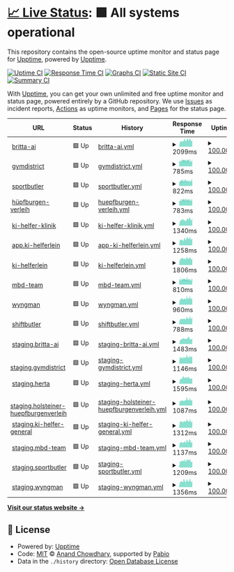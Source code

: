 # [📈 Live Status](https://demo.upptime.js.org): <!--live status--> **🟩 All systems operational**

This repository contains the open-source uptime monitor and status page for [Upptime](https://upptime.js.org), powered by [Upptime](https://github.com/upptime/upptime).

[![Uptime CI](https://github.com/Sahalandro/upptimecheck/workflows/Uptime%20CI/badge.svg)](https://github.com/Sahalandro/upptimecheck/actions?query=workflow%3A%22Uptime+CI%22)
[![Response Time CI](https://github.com/Sahalandro/upptimecheck/workflows/Response%20Time%20CI/badge.svg)](https://github.com/Sahalandro/upptimecheck/actions?query=workflow%3A%22Response+Time+CI%22)
[![Graphs CI](https://github.com/Sahalandro/upptimecheck/workflows/Graphs%20CI/badge.svg)](https://github.com/Sahalandro/upptimecheck/actions?query=workflow%3A%22Graphs+CI%22)
[![Static Site CI](https://github.com/Sahalandro/upptimecheck/workflows/Static%20Site%20CI/badge.svg)](https://github.com/Sahalandro/upptimecheck/actions?query=workflow%3A%22Static+Site+CI%22)
[![Summary CI](https://github.com/Sahalandro/upptimecheck/workflows/Summary%20CI/badge.svg)](https://github.com/Sahalandro/upptimecheck/actions?query=workflow%3A%22Summary+CI%22)

With [Upptime](https://upptime.js.org), you can get your own unlimited and free uptime monitor and status page, powered entirely by a GitHub repository. We use [Issues](https://github.com/upptime/upptime/issues) as incident reports, [Actions](https://github.com/Sahalandro/upptimecheck/actions) as uptime monitors, and [Pages](https://demo.upptime.js.org) for the status page.

<!--start: status pages-->
<!-- This summary is generated by Upptime (https://github.com/upptime/upptime) -->
<!-- Do not edit this manually, your changes will be overwritten -->
<!-- prettier-ignore -->
| URL | Status | History | Response Time | Uptime |
| --- | ------ | ------- | ------------- | ------ |
| <img alt="" src="https://icons.duckduckgo.com/ip3/null.ico" height="13"> [britta-ai](www.britta-ai.de) | 🟩 Up | [britta-ai.yml](https://github.com/Sahalandro/upptimecheck/commits/HEAD/history/britta-ai.yml) | <details><summary><img alt="Response time graph" src="./graphs/britta-ai/response-time-week.png" height="20"> 2099ms</summary><br><a href="https://Sahalandro.github.io/upptimecheck/history/britta-ai"><img alt="Response time 2099" src="https://img.shields.io/endpoint?url=https%3A%2F%2Fraw.githubusercontent.com%2FSahalandro%2Fupptimecheck%2FHEAD%2Fapi%2Fbritta-ai%2Fresponse-time.json"></a><br><a href="https://Sahalandro.github.io/upptimecheck/history/britta-ai"><img alt="24-hour response time 2099" src="https://img.shields.io/endpoint?url=https%3A%2F%2Fraw.githubusercontent.com%2FSahalandro%2Fupptimecheck%2FHEAD%2Fapi%2Fbritta-ai%2Fresponse-time-day.json"></a><br><a href="https://Sahalandro.github.io/upptimecheck/history/britta-ai"><img alt="7-day response time 2099" src="https://img.shields.io/endpoint?url=https%3A%2F%2Fraw.githubusercontent.com%2FSahalandro%2Fupptimecheck%2FHEAD%2Fapi%2Fbritta-ai%2Fresponse-time-week.json"></a><br><a href="https://Sahalandro.github.io/upptimecheck/history/britta-ai"><img alt="30-day response time 2099" src="https://img.shields.io/endpoint?url=https%3A%2F%2Fraw.githubusercontent.com%2FSahalandro%2Fupptimecheck%2FHEAD%2Fapi%2Fbritta-ai%2Fresponse-time-month.json"></a><br><a href="https://Sahalandro.github.io/upptimecheck/history/britta-ai"><img alt="1-year response time 2099" src="https://img.shields.io/endpoint?url=https%3A%2F%2Fraw.githubusercontent.com%2FSahalandro%2Fupptimecheck%2FHEAD%2Fapi%2Fbritta-ai%2Fresponse-time-year.json"></a></details> | <details><summary><a href="https://Sahalandro.github.io/upptimecheck/history/britta-ai">100.00%</a></summary><a href="https://Sahalandro.github.io/upptimecheck/history/britta-ai"><img alt="All-time uptime 100.00%" src="https://img.shields.io/endpoint?url=https%3A%2F%2Fraw.githubusercontent.com%2FSahalandro%2Fupptimecheck%2FHEAD%2Fapi%2Fbritta-ai%2Fuptime.json"></a><br><a href="https://Sahalandro.github.io/upptimecheck/history/britta-ai"><img alt="24-hour uptime 100.00%" src="https://img.shields.io/endpoint?url=https%3A%2F%2Fraw.githubusercontent.com%2FSahalandro%2Fupptimecheck%2FHEAD%2Fapi%2Fbritta-ai%2Fuptime-day.json"></a><br><a href="https://Sahalandro.github.io/upptimecheck/history/britta-ai"><img alt="7-day uptime 100.00%" src="https://img.shields.io/endpoint?url=https%3A%2F%2Fraw.githubusercontent.com%2FSahalandro%2Fupptimecheck%2FHEAD%2Fapi%2Fbritta-ai%2Fuptime-week.json"></a><br><a href="https://Sahalandro.github.io/upptimecheck/history/britta-ai"><img alt="30-day uptime 100.00%" src="https://img.shields.io/endpoint?url=https%3A%2F%2Fraw.githubusercontent.com%2FSahalandro%2Fupptimecheck%2FHEAD%2Fapi%2Fbritta-ai%2Fuptime-month.json"></a><br><a href="https://Sahalandro.github.io/upptimecheck/history/britta-ai"><img alt="1-year uptime 100.00%" src="https://img.shields.io/endpoint?url=https%3A%2F%2Fraw.githubusercontent.com%2FSahalandro%2Fupptimecheck%2FHEAD%2Fapi%2Fbritta-ai%2Fuptime-year.json"></a></details>
| <img alt="" src="https://icons.duckduckgo.com/ip3/gymdistrict.de.ico" height="13"> [gymdistrict](https://gymdistrict.de/) | 🟩 Up | [gymdistrict.yml](https://github.com/Sahalandro/upptimecheck/commits/HEAD/history/gymdistrict.yml) | <details><summary><img alt="Response time graph" src="./graphs/gymdistrict/response-time-week.png" height="20"> 785ms</summary><br><a href="https://Sahalandro.github.io/upptimecheck/history/gymdistrict"><img alt="Response time 785" src="https://img.shields.io/endpoint?url=https%3A%2F%2Fraw.githubusercontent.com%2FSahalandro%2Fupptimecheck%2FHEAD%2Fapi%2Fgymdistrict%2Fresponse-time.json"></a><br><a href="https://Sahalandro.github.io/upptimecheck/history/gymdistrict"><img alt="24-hour response time 789" src="https://img.shields.io/endpoint?url=https%3A%2F%2Fraw.githubusercontent.com%2FSahalandro%2Fupptimecheck%2FHEAD%2Fapi%2Fgymdistrict%2Fresponse-time-day.json"></a><br><a href="https://Sahalandro.github.io/upptimecheck/history/gymdistrict"><img alt="7-day response time 785" src="https://img.shields.io/endpoint?url=https%3A%2F%2Fraw.githubusercontent.com%2FSahalandro%2Fupptimecheck%2FHEAD%2Fapi%2Fgymdistrict%2Fresponse-time-week.json"></a><br><a href="https://Sahalandro.github.io/upptimecheck/history/gymdistrict"><img alt="30-day response time 785" src="https://img.shields.io/endpoint?url=https%3A%2F%2Fraw.githubusercontent.com%2FSahalandro%2Fupptimecheck%2FHEAD%2Fapi%2Fgymdistrict%2Fresponse-time-month.json"></a><br><a href="https://Sahalandro.github.io/upptimecheck/history/gymdistrict"><img alt="1-year response time 785" src="https://img.shields.io/endpoint?url=https%3A%2F%2Fraw.githubusercontent.com%2FSahalandro%2Fupptimecheck%2FHEAD%2Fapi%2Fgymdistrict%2Fresponse-time-year.json"></a></details> | <details><summary><a href="https://Sahalandro.github.io/upptimecheck/history/gymdistrict">100.00%</a></summary><a href="https://Sahalandro.github.io/upptimecheck/history/gymdistrict"><img alt="All-time uptime 100.00%" src="https://img.shields.io/endpoint?url=https%3A%2F%2Fraw.githubusercontent.com%2FSahalandro%2Fupptimecheck%2FHEAD%2Fapi%2Fgymdistrict%2Fuptime.json"></a><br><a href="https://Sahalandro.github.io/upptimecheck/history/gymdistrict"><img alt="24-hour uptime 100.00%" src="https://img.shields.io/endpoint?url=https%3A%2F%2Fraw.githubusercontent.com%2FSahalandro%2Fupptimecheck%2FHEAD%2Fapi%2Fgymdistrict%2Fuptime-day.json"></a><br><a href="https://Sahalandro.github.io/upptimecheck/history/gymdistrict"><img alt="7-day uptime 100.00%" src="https://img.shields.io/endpoint?url=https%3A%2F%2Fraw.githubusercontent.com%2FSahalandro%2Fupptimecheck%2FHEAD%2Fapi%2Fgymdistrict%2Fuptime-week.json"></a><br><a href="https://Sahalandro.github.io/upptimecheck/history/gymdistrict"><img alt="30-day uptime 100.00%" src="https://img.shields.io/endpoint?url=https%3A%2F%2Fraw.githubusercontent.com%2FSahalandro%2Fupptimecheck%2FHEAD%2Fapi%2Fgymdistrict%2Fuptime-month.json"></a><br><a href="https://Sahalandro.github.io/upptimecheck/history/gymdistrict"><img alt="1-year uptime 100.00%" src="https://img.shields.io/endpoint?url=https%3A%2F%2Fraw.githubusercontent.com%2FSahalandro%2Fupptimecheck%2FHEAD%2Fapi%2Fgymdistrict%2Fuptime-year.json"></a></details>
| <img alt="" src="https://icons.duckduckgo.com/ip3/sportbutler.team.ico" height="13"> [sportbutler](https://sportbutler.team/) | 🟩 Up | [sportbutler.yml](https://github.com/Sahalandro/upptimecheck/commits/HEAD/history/sportbutler.yml) | <details><summary><img alt="Response time graph" src="./graphs/sportbutler/response-time-week.png" height="20"> 822ms</summary><br><a href="https://Sahalandro.github.io/upptimecheck/history/sportbutler"><img alt="Response time 822" src="https://img.shields.io/endpoint?url=https%3A%2F%2Fraw.githubusercontent.com%2FSahalandro%2Fupptimecheck%2FHEAD%2Fapi%2Fsportbutler%2Fresponse-time.json"></a><br><a href="https://Sahalandro.github.io/upptimecheck/history/sportbutler"><img alt="24-hour response time 845" src="https://img.shields.io/endpoint?url=https%3A%2F%2Fraw.githubusercontent.com%2FSahalandro%2Fupptimecheck%2FHEAD%2Fapi%2Fsportbutler%2Fresponse-time-day.json"></a><br><a href="https://Sahalandro.github.io/upptimecheck/history/sportbutler"><img alt="7-day response time 822" src="https://img.shields.io/endpoint?url=https%3A%2F%2Fraw.githubusercontent.com%2FSahalandro%2Fupptimecheck%2FHEAD%2Fapi%2Fsportbutler%2Fresponse-time-week.json"></a><br><a href="https://Sahalandro.github.io/upptimecheck/history/sportbutler"><img alt="30-day response time 822" src="https://img.shields.io/endpoint?url=https%3A%2F%2Fraw.githubusercontent.com%2FSahalandro%2Fupptimecheck%2FHEAD%2Fapi%2Fsportbutler%2Fresponse-time-month.json"></a><br><a href="https://Sahalandro.github.io/upptimecheck/history/sportbutler"><img alt="1-year response time 822" src="https://img.shields.io/endpoint?url=https%3A%2F%2Fraw.githubusercontent.com%2FSahalandro%2Fupptimecheck%2FHEAD%2Fapi%2Fsportbutler%2Fresponse-time-year.json"></a></details> | <details><summary><a href="https://Sahalandro.github.io/upptimecheck/history/sportbutler">100.00%</a></summary><a href="https://Sahalandro.github.io/upptimecheck/history/sportbutler"><img alt="All-time uptime 100.00%" src="https://img.shields.io/endpoint?url=https%3A%2F%2Fraw.githubusercontent.com%2FSahalandro%2Fupptimecheck%2FHEAD%2Fapi%2Fsportbutler%2Fuptime.json"></a><br><a href="https://Sahalandro.github.io/upptimecheck/history/sportbutler"><img alt="24-hour uptime 100.00%" src="https://img.shields.io/endpoint?url=https%3A%2F%2Fraw.githubusercontent.com%2FSahalandro%2Fupptimecheck%2FHEAD%2Fapi%2Fsportbutler%2Fuptime-day.json"></a><br><a href="https://Sahalandro.github.io/upptimecheck/history/sportbutler"><img alt="7-day uptime 100.00%" src="https://img.shields.io/endpoint?url=https%3A%2F%2Fraw.githubusercontent.com%2FSahalandro%2Fupptimecheck%2FHEAD%2Fapi%2Fsportbutler%2Fuptime-week.json"></a><br><a href="https://Sahalandro.github.io/upptimecheck/history/sportbutler"><img alt="30-day uptime 100.00%" src="https://img.shields.io/endpoint?url=https%3A%2F%2Fraw.githubusercontent.com%2FSahalandro%2Fupptimecheck%2FHEAD%2Fapi%2Fsportbutler%2Fuptime-month.json"></a><br><a href="https://Sahalandro.github.io/upptimecheck/history/sportbutler"><img alt="1-year uptime 100.00%" src="https://img.shields.io/endpoint?url=https%3A%2F%2Fraw.githubusercontent.com%2FSahalandro%2Fupptimecheck%2FHEAD%2Fapi%2Fsportbutler%2Fuptime-year.json"></a></details>
| <img alt="" src="https://icons.duckduckgo.com/ip3/holsteiner-huepfburgenverleih.de.ico" height="13"> [hüpfburgen-verleih](https://holsteiner-huepfburgenverleih.de/) | 🟩 Up | [huepfburgen-verleih.yml](https://github.com/Sahalandro/upptimecheck/commits/HEAD/history/huepfburgen-verleih.yml) | <details><summary><img alt="Response time graph" src="./graphs/huepfburgen-verleih/response-time-week.png" height="20"> 783ms</summary><br><a href="https://Sahalandro.github.io/upptimecheck/history/huepfburgen-verleih"><img alt="Response time 783" src="https://img.shields.io/endpoint?url=https%3A%2F%2Fraw.githubusercontent.com%2FSahalandro%2Fupptimecheck%2FHEAD%2Fapi%2Fhuepfburgen-verleih%2Fresponse-time.json"></a><br><a href="https://Sahalandro.github.io/upptimecheck/history/huepfburgen-verleih"><img alt="24-hour response time 801" src="https://img.shields.io/endpoint?url=https%3A%2F%2Fraw.githubusercontent.com%2FSahalandro%2Fupptimecheck%2FHEAD%2Fapi%2Fhuepfburgen-verleih%2Fresponse-time-day.json"></a><br><a href="https://Sahalandro.github.io/upptimecheck/history/huepfburgen-verleih"><img alt="7-day response time 783" src="https://img.shields.io/endpoint?url=https%3A%2F%2Fraw.githubusercontent.com%2FSahalandro%2Fupptimecheck%2FHEAD%2Fapi%2Fhuepfburgen-verleih%2Fresponse-time-week.json"></a><br><a href="https://Sahalandro.github.io/upptimecheck/history/huepfburgen-verleih"><img alt="30-day response time 783" src="https://img.shields.io/endpoint?url=https%3A%2F%2Fraw.githubusercontent.com%2FSahalandro%2Fupptimecheck%2FHEAD%2Fapi%2Fhuepfburgen-verleih%2Fresponse-time-month.json"></a><br><a href="https://Sahalandro.github.io/upptimecheck/history/huepfburgen-verleih"><img alt="1-year response time 783" src="https://img.shields.io/endpoint?url=https%3A%2F%2Fraw.githubusercontent.com%2FSahalandro%2Fupptimecheck%2FHEAD%2Fapi%2Fhuepfburgen-verleih%2Fresponse-time-year.json"></a></details> | <details><summary><a href="https://Sahalandro.github.io/upptimecheck/history/huepfburgen-verleih">100.00%</a></summary><a href="https://Sahalandro.github.io/upptimecheck/history/huepfburgen-verleih"><img alt="All-time uptime 100.00%" src="https://img.shields.io/endpoint?url=https%3A%2F%2Fraw.githubusercontent.com%2FSahalandro%2Fupptimecheck%2FHEAD%2Fapi%2Fhuepfburgen-verleih%2Fuptime.json"></a><br><a href="https://Sahalandro.github.io/upptimecheck/history/huepfburgen-verleih"><img alt="24-hour uptime 100.00%" src="https://img.shields.io/endpoint?url=https%3A%2F%2Fraw.githubusercontent.com%2FSahalandro%2Fupptimecheck%2FHEAD%2Fapi%2Fhuepfburgen-verleih%2Fuptime-day.json"></a><br><a href="https://Sahalandro.github.io/upptimecheck/history/huepfburgen-verleih"><img alt="7-day uptime 100.00%" src="https://img.shields.io/endpoint?url=https%3A%2F%2Fraw.githubusercontent.com%2FSahalandro%2Fupptimecheck%2FHEAD%2Fapi%2Fhuepfburgen-verleih%2Fuptime-week.json"></a><br><a href="https://Sahalandro.github.io/upptimecheck/history/huepfburgen-verleih"><img alt="30-day uptime 100.00%" src="https://img.shields.io/endpoint?url=https%3A%2F%2Fraw.githubusercontent.com%2FSahalandro%2Fupptimecheck%2FHEAD%2Fapi%2Fhuepfburgen-verleih%2Fuptime-month.json"></a><br><a href="https://Sahalandro.github.io/upptimecheck/history/huepfburgen-verleih"><img alt="1-year uptime 100.00%" src="https://img.shields.io/endpoint?url=https%3A%2F%2Fraw.githubusercontent.com%2FSahalandro%2Fupptimecheck%2FHEAD%2Fapi%2Fhuepfburgen-verleih%2Fuptime-year.json"></a></details>
| <img alt="" src="https://icons.duckduckgo.com/ip3/null.ico" height="13"> [ki-helfer-klinik](ki-helfer-klinik.mbd-team.de) | 🟩 Up | [ki-helfer-klinik.yml](https://github.com/Sahalandro/upptimecheck/commits/HEAD/history/ki-helfer-klinik.yml) | <details><summary><img alt="Response time graph" src="./graphs/ki-helfer-klinik/response-time-week.png" height="20"> 1340ms</summary><br><a href="https://Sahalandro.github.io/upptimecheck/history/ki-helfer-klinik"><img alt="Response time 1340" src="https://img.shields.io/endpoint?url=https%3A%2F%2Fraw.githubusercontent.com%2FSahalandro%2Fupptimecheck%2FHEAD%2Fapi%2Fki-helfer-klinik%2Fresponse-time.json"></a><br><a href="https://Sahalandro.github.io/upptimecheck/history/ki-helfer-klinik"><img alt="24-hour response time 1340" src="https://img.shields.io/endpoint?url=https%3A%2F%2Fraw.githubusercontent.com%2FSahalandro%2Fupptimecheck%2FHEAD%2Fapi%2Fki-helfer-klinik%2Fresponse-time-day.json"></a><br><a href="https://Sahalandro.github.io/upptimecheck/history/ki-helfer-klinik"><img alt="7-day response time 1340" src="https://img.shields.io/endpoint?url=https%3A%2F%2Fraw.githubusercontent.com%2FSahalandro%2Fupptimecheck%2FHEAD%2Fapi%2Fki-helfer-klinik%2Fresponse-time-week.json"></a><br><a href="https://Sahalandro.github.io/upptimecheck/history/ki-helfer-klinik"><img alt="30-day response time 1340" src="https://img.shields.io/endpoint?url=https%3A%2F%2Fraw.githubusercontent.com%2FSahalandro%2Fupptimecheck%2FHEAD%2Fapi%2Fki-helfer-klinik%2Fresponse-time-month.json"></a><br><a href="https://Sahalandro.github.io/upptimecheck/history/ki-helfer-klinik"><img alt="1-year response time 1340" src="https://img.shields.io/endpoint?url=https%3A%2F%2Fraw.githubusercontent.com%2FSahalandro%2Fupptimecheck%2FHEAD%2Fapi%2Fki-helfer-klinik%2Fresponse-time-year.json"></a></details> | <details><summary><a href="https://Sahalandro.github.io/upptimecheck/history/ki-helfer-klinik">100.00%</a></summary><a href="https://Sahalandro.github.io/upptimecheck/history/ki-helfer-klinik"><img alt="All-time uptime 100.00%" src="https://img.shields.io/endpoint?url=https%3A%2F%2Fraw.githubusercontent.com%2FSahalandro%2Fupptimecheck%2FHEAD%2Fapi%2Fki-helfer-klinik%2Fuptime.json"></a><br><a href="https://Sahalandro.github.io/upptimecheck/history/ki-helfer-klinik"><img alt="24-hour uptime 100.00%" src="https://img.shields.io/endpoint?url=https%3A%2F%2Fraw.githubusercontent.com%2FSahalandro%2Fupptimecheck%2FHEAD%2Fapi%2Fki-helfer-klinik%2Fuptime-day.json"></a><br><a href="https://Sahalandro.github.io/upptimecheck/history/ki-helfer-klinik"><img alt="7-day uptime 100.00%" src="https://img.shields.io/endpoint?url=https%3A%2F%2Fraw.githubusercontent.com%2FSahalandro%2Fupptimecheck%2FHEAD%2Fapi%2Fki-helfer-klinik%2Fuptime-week.json"></a><br><a href="https://Sahalandro.github.io/upptimecheck/history/ki-helfer-klinik"><img alt="30-day uptime 100.00%" src="https://img.shields.io/endpoint?url=https%3A%2F%2Fraw.githubusercontent.com%2FSahalandro%2Fupptimecheck%2FHEAD%2Fapi%2Fki-helfer-klinik%2Fuptime-month.json"></a><br><a href="https://Sahalandro.github.io/upptimecheck/history/ki-helfer-klinik"><img alt="1-year uptime 100.00%" src="https://img.shields.io/endpoint?url=https%3A%2F%2Fraw.githubusercontent.com%2FSahalandro%2Fupptimecheck%2FHEAD%2Fapi%2Fki-helfer-klinik%2Fuptime-year.json"></a></details>
| <img alt="" src="https://icons.duckduckgo.com/ip3/null.ico" height="13"> [app.ki-helferlein](app.ki-helferlein.de) | 🟩 Up | [app-ki-helferlein.yml](https://github.com/Sahalandro/upptimecheck/commits/HEAD/history/app-ki-helferlein.yml) | <details><summary><img alt="Response time graph" src="./graphs/app-ki-helferlein/response-time-week.png" height="20"> 1258ms</summary><br><a href="https://Sahalandro.github.io/upptimecheck/history/app-ki-helferlein"><img alt="Response time 1258" src="https://img.shields.io/endpoint?url=https%3A%2F%2Fraw.githubusercontent.com%2FSahalandro%2Fupptimecheck%2FHEAD%2Fapi%2Fapp-ki-helferlein%2Fresponse-time.json"></a><br><a href="https://Sahalandro.github.io/upptimecheck/history/app-ki-helferlein"><img alt="24-hour response time 1258" src="https://img.shields.io/endpoint?url=https%3A%2F%2Fraw.githubusercontent.com%2FSahalandro%2Fupptimecheck%2FHEAD%2Fapi%2Fapp-ki-helferlein%2Fresponse-time-day.json"></a><br><a href="https://Sahalandro.github.io/upptimecheck/history/app-ki-helferlein"><img alt="7-day response time 1258" src="https://img.shields.io/endpoint?url=https%3A%2F%2Fraw.githubusercontent.com%2FSahalandro%2Fupptimecheck%2FHEAD%2Fapi%2Fapp-ki-helferlein%2Fresponse-time-week.json"></a><br><a href="https://Sahalandro.github.io/upptimecheck/history/app-ki-helferlein"><img alt="30-day response time 1258" src="https://img.shields.io/endpoint?url=https%3A%2F%2Fraw.githubusercontent.com%2FSahalandro%2Fupptimecheck%2FHEAD%2Fapi%2Fapp-ki-helferlein%2Fresponse-time-month.json"></a><br><a href="https://Sahalandro.github.io/upptimecheck/history/app-ki-helferlein"><img alt="1-year response time 1258" src="https://img.shields.io/endpoint?url=https%3A%2F%2Fraw.githubusercontent.com%2FSahalandro%2Fupptimecheck%2FHEAD%2Fapi%2Fapp-ki-helferlein%2Fresponse-time-year.json"></a></details> | <details><summary><a href="https://Sahalandro.github.io/upptimecheck/history/app-ki-helferlein">100.00%</a></summary><a href="https://Sahalandro.github.io/upptimecheck/history/app-ki-helferlein"><img alt="All-time uptime 100.00%" src="https://img.shields.io/endpoint?url=https%3A%2F%2Fraw.githubusercontent.com%2FSahalandro%2Fupptimecheck%2FHEAD%2Fapi%2Fapp-ki-helferlein%2Fuptime.json"></a><br><a href="https://Sahalandro.github.io/upptimecheck/history/app-ki-helferlein"><img alt="24-hour uptime 100.00%" src="https://img.shields.io/endpoint?url=https%3A%2F%2Fraw.githubusercontent.com%2FSahalandro%2Fupptimecheck%2FHEAD%2Fapi%2Fapp-ki-helferlein%2Fuptime-day.json"></a><br><a href="https://Sahalandro.github.io/upptimecheck/history/app-ki-helferlein"><img alt="7-day uptime 100.00%" src="https://img.shields.io/endpoint?url=https%3A%2F%2Fraw.githubusercontent.com%2FSahalandro%2Fupptimecheck%2FHEAD%2Fapi%2Fapp-ki-helferlein%2Fuptime-week.json"></a><br><a href="https://Sahalandro.github.io/upptimecheck/history/app-ki-helferlein"><img alt="30-day uptime 100.00%" src="https://img.shields.io/endpoint?url=https%3A%2F%2Fraw.githubusercontent.com%2FSahalandro%2Fupptimecheck%2FHEAD%2Fapi%2Fapp-ki-helferlein%2Fuptime-month.json"></a><br><a href="https://Sahalandro.github.io/upptimecheck/history/app-ki-helferlein"><img alt="1-year uptime 100.00%" src="https://img.shields.io/endpoint?url=https%3A%2F%2Fraw.githubusercontent.com%2FSahalandro%2Fupptimecheck%2FHEAD%2Fapi%2Fapp-ki-helferlein%2Fuptime-year.json"></a></details>
| <img alt="" src="https://icons.duckduckgo.com/ip3/null.ico" height="13"> [ki-helferlein](ki-helferlein.de) | 🟩 Up | [ki-helferlein.yml](https://github.com/Sahalandro/upptimecheck/commits/HEAD/history/ki-helferlein.yml) | <details><summary><img alt="Response time graph" src="./graphs/ki-helferlein/response-time-week.png" height="20"> 1806ms</summary><br><a href="https://Sahalandro.github.io/upptimecheck/history/ki-helferlein"><img alt="Response time 1806" src="https://img.shields.io/endpoint?url=https%3A%2F%2Fraw.githubusercontent.com%2FSahalandro%2Fupptimecheck%2FHEAD%2Fapi%2Fki-helferlein%2Fresponse-time.json"></a><br><a href="https://Sahalandro.github.io/upptimecheck/history/ki-helferlein"><img alt="24-hour response time 1806" src="https://img.shields.io/endpoint?url=https%3A%2F%2Fraw.githubusercontent.com%2FSahalandro%2Fupptimecheck%2FHEAD%2Fapi%2Fki-helferlein%2Fresponse-time-day.json"></a><br><a href="https://Sahalandro.github.io/upptimecheck/history/ki-helferlein"><img alt="7-day response time 1806" src="https://img.shields.io/endpoint?url=https%3A%2F%2Fraw.githubusercontent.com%2FSahalandro%2Fupptimecheck%2FHEAD%2Fapi%2Fki-helferlein%2Fresponse-time-week.json"></a><br><a href="https://Sahalandro.github.io/upptimecheck/history/ki-helferlein"><img alt="30-day response time 1806" src="https://img.shields.io/endpoint?url=https%3A%2F%2Fraw.githubusercontent.com%2FSahalandro%2Fupptimecheck%2FHEAD%2Fapi%2Fki-helferlein%2Fresponse-time-month.json"></a><br><a href="https://Sahalandro.github.io/upptimecheck/history/ki-helferlein"><img alt="1-year response time 1806" src="https://img.shields.io/endpoint?url=https%3A%2F%2Fraw.githubusercontent.com%2FSahalandro%2Fupptimecheck%2FHEAD%2Fapi%2Fki-helferlein%2Fresponse-time-year.json"></a></details> | <details><summary><a href="https://Sahalandro.github.io/upptimecheck/history/ki-helferlein">100.00%</a></summary><a href="https://Sahalandro.github.io/upptimecheck/history/ki-helferlein"><img alt="All-time uptime 100.00%" src="https://img.shields.io/endpoint?url=https%3A%2F%2Fraw.githubusercontent.com%2FSahalandro%2Fupptimecheck%2FHEAD%2Fapi%2Fki-helferlein%2Fuptime.json"></a><br><a href="https://Sahalandro.github.io/upptimecheck/history/ki-helferlein"><img alt="24-hour uptime 100.00%" src="https://img.shields.io/endpoint?url=https%3A%2F%2Fraw.githubusercontent.com%2FSahalandro%2Fupptimecheck%2FHEAD%2Fapi%2Fki-helferlein%2Fuptime-day.json"></a><br><a href="https://Sahalandro.github.io/upptimecheck/history/ki-helferlein"><img alt="7-day uptime 100.00%" src="https://img.shields.io/endpoint?url=https%3A%2F%2Fraw.githubusercontent.com%2FSahalandro%2Fupptimecheck%2FHEAD%2Fapi%2Fki-helferlein%2Fuptime-week.json"></a><br><a href="https://Sahalandro.github.io/upptimecheck/history/ki-helferlein"><img alt="30-day uptime 100.00%" src="https://img.shields.io/endpoint?url=https%3A%2F%2Fraw.githubusercontent.com%2FSahalandro%2Fupptimecheck%2FHEAD%2Fapi%2Fki-helferlein%2Fuptime-month.json"></a><br><a href="https://Sahalandro.github.io/upptimecheck/history/ki-helferlein"><img alt="1-year uptime 100.00%" src="https://img.shields.io/endpoint?url=https%3A%2F%2Fraw.githubusercontent.com%2FSahalandro%2Fupptimecheck%2FHEAD%2Fapi%2Fki-helferlein%2Fuptime-year.json"></a></details>
| <img alt="" src="https://icons.duckduckgo.com/ip3/mbd-team.de.ico" height="13"> [mbd-team](https://mbd-team.de/) | 🟩 Up | [mbd-team.yml](https://github.com/Sahalandro/upptimecheck/commits/HEAD/history/mbd-team.yml) | <details><summary><img alt="Response time graph" src="./graphs/mbd-team/response-time-week.png" height="20"> 810ms</summary><br><a href="https://Sahalandro.github.io/upptimecheck/history/mbd-team"><img alt="Response time 810" src="https://img.shields.io/endpoint?url=https%3A%2F%2Fraw.githubusercontent.com%2FSahalandro%2Fupptimecheck%2FHEAD%2Fapi%2Fmbd-team%2Fresponse-time.json"></a><br><a href="https://Sahalandro.github.io/upptimecheck/history/mbd-team"><img alt="24-hour response time 821" src="https://img.shields.io/endpoint?url=https%3A%2F%2Fraw.githubusercontent.com%2FSahalandro%2Fupptimecheck%2FHEAD%2Fapi%2Fmbd-team%2Fresponse-time-day.json"></a><br><a href="https://Sahalandro.github.io/upptimecheck/history/mbd-team"><img alt="7-day response time 810" src="https://img.shields.io/endpoint?url=https%3A%2F%2Fraw.githubusercontent.com%2FSahalandro%2Fupptimecheck%2FHEAD%2Fapi%2Fmbd-team%2Fresponse-time-week.json"></a><br><a href="https://Sahalandro.github.io/upptimecheck/history/mbd-team"><img alt="30-day response time 810" src="https://img.shields.io/endpoint?url=https%3A%2F%2Fraw.githubusercontent.com%2FSahalandro%2Fupptimecheck%2FHEAD%2Fapi%2Fmbd-team%2Fresponse-time-month.json"></a><br><a href="https://Sahalandro.github.io/upptimecheck/history/mbd-team"><img alt="1-year response time 810" src="https://img.shields.io/endpoint?url=https%3A%2F%2Fraw.githubusercontent.com%2FSahalandro%2Fupptimecheck%2FHEAD%2Fapi%2Fmbd-team%2Fresponse-time-year.json"></a></details> | <details><summary><a href="https://Sahalandro.github.io/upptimecheck/history/mbd-team">100.00%</a></summary><a href="https://Sahalandro.github.io/upptimecheck/history/mbd-team"><img alt="All-time uptime 100.00%" src="https://img.shields.io/endpoint?url=https%3A%2F%2Fraw.githubusercontent.com%2FSahalandro%2Fupptimecheck%2FHEAD%2Fapi%2Fmbd-team%2Fuptime.json"></a><br><a href="https://Sahalandro.github.io/upptimecheck/history/mbd-team"><img alt="24-hour uptime 100.00%" src="https://img.shields.io/endpoint?url=https%3A%2F%2Fraw.githubusercontent.com%2FSahalandro%2Fupptimecheck%2FHEAD%2Fapi%2Fmbd-team%2Fuptime-day.json"></a><br><a href="https://Sahalandro.github.io/upptimecheck/history/mbd-team"><img alt="7-day uptime 100.00%" src="https://img.shields.io/endpoint?url=https%3A%2F%2Fraw.githubusercontent.com%2FSahalandro%2Fupptimecheck%2FHEAD%2Fapi%2Fmbd-team%2Fuptime-week.json"></a><br><a href="https://Sahalandro.github.io/upptimecheck/history/mbd-team"><img alt="30-day uptime 100.00%" src="https://img.shields.io/endpoint?url=https%3A%2F%2Fraw.githubusercontent.com%2FSahalandro%2Fupptimecheck%2FHEAD%2Fapi%2Fmbd-team%2Fuptime-month.json"></a><br><a href="https://Sahalandro.github.io/upptimecheck/history/mbd-team"><img alt="1-year uptime 100.00%" src="https://img.shields.io/endpoint?url=https%3A%2F%2Fraw.githubusercontent.com%2FSahalandro%2Fupptimecheck%2FHEAD%2Fapi%2Fmbd-team%2Fuptime-year.json"></a></details>
| <img alt="" src="https://icons.duckduckgo.com/ip3/wyngman.mbd-team.de.ico" height="13"> [wyngman](https://wyngman.mbd-team.de/) | 🟩 Up | [wyngman.yml](https://github.com/Sahalandro/upptimecheck/commits/HEAD/history/wyngman.yml) | <details><summary><img alt="Response time graph" src="./graphs/wyngman/response-time-week.png" height="20"> 960ms</summary><br><a href="https://Sahalandro.github.io/upptimecheck/history/wyngman"><img alt="Response time 960" src="https://img.shields.io/endpoint?url=https%3A%2F%2Fraw.githubusercontent.com%2FSahalandro%2Fupptimecheck%2FHEAD%2Fapi%2Fwyngman%2Fresponse-time.json"></a><br><a href="https://Sahalandro.github.io/upptimecheck/history/wyngman"><img alt="24-hour response time 960" src="https://img.shields.io/endpoint?url=https%3A%2F%2Fraw.githubusercontent.com%2FSahalandro%2Fupptimecheck%2FHEAD%2Fapi%2Fwyngman%2Fresponse-time-day.json"></a><br><a href="https://Sahalandro.github.io/upptimecheck/history/wyngman"><img alt="7-day response time 960" src="https://img.shields.io/endpoint?url=https%3A%2F%2Fraw.githubusercontent.com%2FSahalandro%2Fupptimecheck%2FHEAD%2Fapi%2Fwyngman%2Fresponse-time-week.json"></a><br><a href="https://Sahalandro.github.io/upptimecheck/history/wyngman"><img alt="30-day response time 960" src="https://img.shields.io/endpoint?url=https%3A%2F%2Fraw.githubusercontent.com%2FSahalandro%2Fupptimecheck%2FHEAD%2Fapi%2Fwyngman%2Fresponse-time-month.json"></a><br><a href="https://Sahalandro.github.io/upptimecheck/history/wyngman"><img alt="1-year response time 960" src="https://img.shields.io/endpoint?url=https%3A%2F%2Fraw.githubusercontent.com%2FSahalandro%2Fupptimecheck%2FHEAD%2Fapi%2Fwyngman%2Fresponse-time-year.json"></a></details> | <details><summary><a href="https://Sahalandro.github.io/upptimecheck/history/wyngman">100.00%</a></summary><a href="https://Sahalandro.github.io/upptimecheck/history/wyngman"><img alt="All-time uptime 100.00%" src="https://img.shields.io/endpoint?url=https%3A%2F%2Fraw.githubusercontent.com%2FSahalandro%2Fupptimecheck%2FHEAD%2Fapi%2Fwyngman%2Fuptime.json"></a><br><a href="https://Sahalandro.github.io/upptimecheck/history/wyngman"><img alt="24-hour uptime 100.00%" src="https://img.shields.io/endpoint?url=https%3A%2F%2Fraw.githubusercontent.com%2FSahalandro%2Fupptimecheck%2FHEAD%2Fapi%2Fwyngman%2Fuptime-day.json"></a><br><a href="https://Sahalandro.github.io/upptimecheck/history/wyngman"><img alt="7-day uptime 100.00%" src="https://img.shields.io/endpoint?url=https%3A%2F%2Fraw.githubusercontent.com%2FSahalandro%2Fupptimecheck%2FHEAD%2Fapi%2Fwyngman%2Fuptime-week.json"></a><br><a href="https://Sahalandro.github.io/upptimecheck/history/wyngman"><img alt="30-day uptime 100.00%" src="https://img.shields.io/endpoint?url=https%3A%2F%2Fraw.githubusercontent.com%2FSahalandro%2Fupptimecheck%2FHEAD%2Fapi%2Fwyngman%2Fuptime-month.json"></a><br><a href="https://Sahalandro.github.io/upptimecheck/history/wyngman"><img alt="1-year uptime 100.00%" src="https://img.shields.io/endpoint?url=https%3A%2F%2Fraw.githubusercontent.com%2FSahalandro%2Fupptimecheck%2FHEAD%2Fapi%2Fwyngman%2Fuptime-year.json"></a></details>
| <img alt="" src="https://icons.duckduckgo.com/ip3/shiftbutler.mbd-team.de.ico" height="13"> [shiftbutler](https://shiftbutler.mbd-team.de/) | 🟩 Up | [shiftbutler.yml](https://github.com/Sahalandro/upptimecheck/commits/HEAD/history/shiftbutler.yml) | <details><summary><img alt="Response time graph" src="./graphs/shiftbutler/response-time-week.png" height="20"> 788ms</summary><br><a href="https://Sahalandro.github.io/upptimecheck/history/shiftbutler"><img alt="Response time 788" src="https://img.shields.io/endpoint?url=https%3A%2F%2Fraw.githubusercontent.com%2FSahalandro%2Fupptimecheck%2FHEAD%2Fapi%2Fshiftbutler%2Fresponse-time.json"></a><br><a href="https://Sahalandro.github.io/upptimecheck/history/shiftbutler"><img alt="24-hour response time 788" src="https://img.shields.io/endpoint?url=https%3A%2F%2Fraw.githubusercontent.com%2FSahalandro%2Fupptimecheck%2FHEAD%2Fapi%2Fshiftbutler%2Fresponse-time-day.json"></a><br><a href="https://Sahalandro.github.io/upptimecheck/history/shiftbutler"><img alt="7-day response time 788" src="https://img.shields.io/endpoint?url=https%3A%2F%2Fraw.githubusercontent.com%2FSahalandro%2Fupptimecheck%2FHEAD%2Fapi%2Fshiftbutler%2Fresponse-time-week.json"></a><br><a href="https://Sahalandro.github.io/upptimecheck/history/shiftbutler"><img alt="30-day response time 788" src="https://img.shields.io/endpoint?url=https%3A%2F%2Fraw.githubusercontent.com%2FSahalandro%2Fupptimecheck%2FHEAD%2Fapi%2Fshiftbutler%2Fresponse-time-month.json"></a><br><a href="https://Sahalandro.github.io/upptimecheck/history/shiftbutler"><img alt="1-year response time 788" src="https://img.shields.io/endpoint?url=https%3A%2F%2Fraw.githubusercontent.com%2FSahalandro%2Fupptimecheck%2FHEAD%2Fapi%2Fshiftbutler%2Fresponse-time-year.json"></a></details> | <details><summary><a href="https://Sahalandro.github.io/upptimecheck/history/shiftbutler">100.00%</a></summary><a href="https://Sahalandro.github.io/upptimecheck/history/shiftbutler"><img alt="All-time uptime 100.00%" src="https://img.shields.io/endpoint?url=https%3A%2F%2Fraw.githubusercontent.com%2FSahalandro%2Fupptimecheck%2FHEAD%2Fapi%2Fshiftbutler%2Fuptime.json"></a><br><a href="https://Sahalandro.github.io/upptimecheck/history/shiftbutler"><img alt="24-hour uptime 100.00%" src="https://img.shields.io/endpoint?url=https%3A%2F%2Fraw.githubusercontent.com%2FSahalandro%2Fupptimecheck%2FHEAD%2Fapi%2Fshiftbutler%2Fuptime-day.json"></a><br><a href="https://Sahalandro.github.io/upptimecheck/history/shiftbutler"><img alt="7-day uptime 100.00%" src="https://img.shields.io/endpoint?url=https%3A%2F%2Fraw.githubusercontent.com%2FSahalandro%2Fupptimecheck%2FHEAD%2Fapi%2Fshiftbutler%2Fuptime-week.json"></a><br><a href="https://Sahalandro.github.io/upptimecheck/history/shiftbutler"><img alt="30-day uptime 100.00%" src="https://img.shields.io/endpoint?url=https%3A%2F%2Fraw.githubusercontent.com%2FSahalandro%2Fupptimecheck%2FHEAD%2Fapi%2Fshiftbutler%2Fuptime-month.json"></a><br><a href="https://Sahalandro.github.io/upptimecheck/history/shiftbutler"><img alt="1-year uptime 100.00%" src="https://img.shields.io/endpoint?url=https%3A%2F%2Fraw.githubusercontent.com%2FSahalandro%2Fupptimecheck%2FHEAD%2Fapi%2Fshiftbutler%2Fuptime-year.json"></a></details>
| <img alt="" src="https://icons.duckduckgo.com/ip3/null.ico" height="13"> [staging.britta-ai](demo.britta-ai.de) | 🟩 Up | [staging-britta-ai.yml](https://github.com/Sahalandro/upptimecheck/commits/HEAD/history/staging-britta-ai.yml) | <details><summary><img alt="Response time graph" src="./graphs/staging-britta-ai/response-time-week.png" height="20"> 1483ms</summary><br><a href="https://Sahalandro.github.io/upptimecheck/history/staging-britta-ai"><img alt="Response time 1483" src="https://img.shields.io/endpoint?url=https%3A%2F%2Fraw.githubusercontent.com%2FSahalandro%2Fupptimecheck%2FHEAD%2Fapi%2Fstaging-britta-ai%2Fresponse-time.json"></a><br><a href="https://Sahalandro.github.io/upptimecheck/history/staging-britta-ai"><img alt="24-hour response time 1483" src="https://img.shields.io/endpoint?url=https%3A%2F%2Fraw.githubusercontent.com%2FSahalandro%2Fupptimecheck%2FHEAD%2Fapi%2Fstaging-britta-ai%2Fresponse-time-day.json"></a><br><a href="https://Sahalandro.github.io/upptimecheck/history/staging-britta-ai"><img alt="7-day response time 1483" src="https://img.shields.io/endpoint?url=https%3A%2F%2Fraw.githubusercontent.com%2FSahalandro%2Fupptimecheck%2FHEAD%2Fapi%2Fstaging-britta-ai%2Fresponse-time-week.json"></a><br><a href="https://Sahalandro.github.io/upptimecheck/history/staging-britta-ai"><img alt="30-day response time 1483" src="https://img.shields.io/endpoint?url=https%3A%2F%2Fraw.githubusercontent.com%2FSahalandro%2Fupptimecheck%2FHEAD%2Fapi%2Fstaging-britta-ai%2Fresponse-time-month.json"></a><br><a href="https://Sahalandro.github.io/upptimecheck/history/staging-britta-ai"><img alt="1-year response time 1483" src="https://img.shields.io/endpoint?url=https%3A%2F%2Fraw.githubusercontent.com%2FSahalandro%2Fupptimecheck%2FHEAD%2Fapi%2Fstaging-britta-ai%2Fresponse-time-year.json"></a></details> | <details><summary><a href="https://Sahalandro.github.io/upptimecheck/history/staging-britta-ai">100.00%</a></summary><a href="https://Sahalandro.github.io/upptimecheck/history/staging-britta-ai"><img alt="All-time uptime 100.00%" src="https://img.shields.io/endpoint?url=https%3A%2F%2Fraw.githubusercontent.com%2FSahalandro%2Fupptimecheck%2FHEAD%2Fapi%2Fstaging-britta-ai%2Fuptime.json"></a><br><a href="https://Sahalandro.github.io/upptimecheck/history/staging-britta-ai"><img alt="24-hour uptime 100.00%" src="https://img.shields.io/endpoint?url=https%3A%2F%2Fraw.githubusercontent.com%2FSahalandro%2Fupptimecheck%2FHEAD%2Fapi%2Fstaging-britta-ai%2Fuptime-day.json"></a><br><a href="https://Sahalandro.github.io/upptimecheck/history/staging-britta-ai"><img alt="7-day uptime 100.00%" src="https://img.shields.io/endpoint?url=https%3A%2F%2Fraw.githubusercontent.com%2FSahalandro%2Fupptimecheck%2FHEAD%2Fapi%2Fstaging-britta-ai%2Fuptime-week.json"></a><br><a href="https://Sahalandro.github.io/upptimecheck/history/staging-britta-ai"><img alt="30-day uptime 100.00%" src="https://img.shields.io/endpoint?url=https%3A%2F%2Fraw.githubusercontent.com%2FSahalandro%2Fupptimecheck%2FHEAD%2Fapi%2Fstaging-britta-ai%2Fuptime-month.json"></a><br><a href="https://Sahalandro.github.io/upptimecheck/history/staging-britta-ai"><img alt="1-year uptime 100.00%" src="https://img.shields.io/endpoint?url=https%3A%2F%2Fraw.githubusercontent.com%2FSahalandro%2Fupptimecheck%2FHEAD%2Fapi%2Fstaging-britta-ai%2Fuptime-year.json"></a></details>
| <img alt="" src="https://icons.duckduckgo.com/ip3/null.ico" height="13"> [staging.gymdistrict](staging.gymdistrict.mbd-team.de) | 🟩 Up | [staging-gymdistrict.yml](https://github.com/Sahalandro/upptimecheck/commits/HEAD/history/staging-gymdistrict.yml) | <details><summary><img alt="Response time graph" src="./graphs/staging-gymdistrict/response-time-week.png" height="20"> 1146ms</summary><br><a href="https://Sahalandro.github.io/upptimecheck/history/staging-gymdistrict"><img alt="Response time 1146" src="https://img.shields.io/endpoint?url=https%3A%2F%2Fraw.githubusercontent.com%2FSahalandro%2Fupptimecheck%2FHEAD%2Fapi%2Fstaging-gymdistrict%2Fresponse-time.json"></a><br><a href="https://Sahalandro.github.io/upptimecheck/history/staging-gymdistrict"><img alt="24-hour response time 1146" src="https://img.shields.io/endpoint?url=https%3A%2F%2Fraw.githubusercontent.com%2FSahalandro%2Fupptimecheck%2FHEAD%2Fapi%2Fstaging-gymdistrict%2Fresponse-time-day.json"></a><br><a href="https://Sahalandro.github.io/upptimecheck/history/staging-gymdistrict"><img alt="7-day response time 1146" src="https://img.shields.io/endpoint?url=https%3A%2F%2Fraw.githubusercontent.com%2FSahalandro%2Fupptimecheck%2FHEAD%2Fapi%2Fstaging-gymdistrict%2Fresponse-time-week.json"></a><br><a href="https://Sahalandro.github.io/upptimecheck/history/staging-gymdistrict"><img alt="30-day response time 1146" src="https://img.shields.io/endpoint?url=https%3A%2F%2Fraw.githubusercontent.com%2FSahalandro%2Fupptimecheck%2FHEAD%2Fapi%2Fstaging-gymdistrict%2Fresponse-time-month.json"></a><br><a href="https://Sahalandro.github.io/upptimecheck/history/staging-gymdistrict"><img alt="1-year response time 1146" src="https://img.shields.io/endpoint?url=https%3A%2F%2Fraw.githubusercontent.com%2FSahalandro%2Fupptimecheck%2FHEAD%2Fapi%2Fstaging-gymdistrict%2Fresponse-time-year.json"></a></details> | <details><summary><a href="https://Sahalandro.github.io/upptimecheck/history/staging-gymdistrict">100.00%</a></summary><a href="https://Sahalandro.github.io/upptimecheck/history/staging-gymdistrict"><img alt="All-time uptime 100.00%" src="https://img.shields.io/endpoint?url=https%3A%2F%2Fraw.githubusercontent.com%2FSahalandro%2Fupptimecheck%2FHEAD%2Fapi%2Fstaging-gymdistrict%2Fuptime.json"></a><br><a href="https://Sahalandro.github.io/upptimecheck/history/staging-gymdistrict"><img alt="24-hour uptime 100.00%" src="https://img.shields.io/endpoint?url=https%3A%2F%2Fraw.githubusercontent.com%2FSahalandro%2Fupptimecheck%2FHEAD%2Fapi%2Fstaging-gymdistrict%2Fuptime-day.json"></a><br><a href="https://Sahalandro.github.io/upptimecheck/history/staging-gymdistrict"><img alt="7-day uptime 100.00%" src="https://img.shields.io/endpoint?url=https%3A%2F%2Fraw.githubusercontent.com%2FSahalandro%2Fupptimecheck%2FHEAD%2Fapi%2Fstaging-gymdistrict%2Fuptime-week.json"></a><br><a href="https://Sahalandro.github.io/upptimecheck/history/staging-gymdistrict"><img alt="30-day uptime 100.00%" src="https://img.shields.io/endpoint?url=https%3A%2F%2Fraw.githubusercontent.com%2FSahalandro%2Fupptimecheck%2FHEAD%2Fapi%2Fstaging-gymdistrict%2Fuptime-month.json"></a><br><a href="https://Sahalandro.github.io/upptimecheck/history/staging-gymdistrict"><img alt="1-year uptime 100.00%" src="https://img.shields.io/endpoint?url=https%3A%2F%2Fraw.githubusercontent.com%2FSahalandro%2Fupptimecheck%2FHEAD%2Fapi%2Fstaging-gymdistrict%2Fuptime-year.json"></a></details>
| <img alt="" src="https://icons.duckduckgo.com/ip3/null.ico" height="13"> [staging.herta](herta.mbd-team.de) | 🟩 Up | [staging-herta.yml](https://github.com/Sahalandro/upptimecheck/commits/HEAD/history/staging-herta.yml) | <details><summary><img alt="Response time graph" src="./graphs/staging-herta/response-time-week.png" height="20"> 1595ms</summary><br><a href="https://Sahalandro.github.io/upptimecheck/history/staging-herta"><img alt="Response time 1595" src="https://img.shields.io/endpoint?url=https%3A%2F%2Fraw.githubusercontent.com%2FSahalandro%2Fupptimecheck%2FHEAD%2Fapi%2Fstaging-herta%2Fresponse-time.json"></a><br><a href="https://Sahalandro.github.io/upptimecheck/history/staging-herta"><img alt="24-hour response time 1595" src="https://img.shields.io/endpoint?url=https%3A%2F%2Fraw.githubusercontent.com%2FSahalandro%2Fupptimecheck%2FHEAD%2Fapi%2Fstaging-herta%2Fresponse-time-day.json"></a><br><a href="https://Sahalandro.github.io/upptimecheck/history/staging-herta"><img alt="7-day response time 1595" src="https://img.shields.io/endpoint?url=https%3A%2F%2Fraw.githubusercontent.com%2FSahalandro%2Fupptimecheck%2FHEAD%2Fapi%2Fstaging-herta%2Fresponse-time-week.json"></a><br><a href="https://Sahalandro.github.io/upptimecheck/history/staging-herta"><img alt="30-day response time 1595" src="https://img.shields.io/endpoint?url=https%3A%2F%2Fraw.githubusercontent.com%2FSahalandro%2Fupptimecheck%2FHEAD%2Fapi%2Fstaging-herta%2Fresponse-time-month.json"></a><br><a href="https://Sahalandro.github.io/upptimecheck/history/staging-herta"><img alt="1-year response time 1595" src="https://img.shields.io/endpoint?url=https%3A%2F%2Fraw.githubusercontent.com%2FSahalandro%2Fupptimecheck%2FHEAD%2Fapi%2Fstaging-herta%2Fresponse-time-year.json"></a></details> | <details><summary><a href="https://Sahalandro.github.io/upptimecheck/history/staging-herta">100.00%</a></summary><a href="https://Sahalandro.github.io/upptimecheck/history/staging-herta"><img alt="All-time uptime 100.00%" src="https://img.shields.io/endpoint?url=https%3A%2F%2Fraw.githubusercontent.com%2FSahalandro%2Fupptimecheck%2FHEAD%2Fapi%2Fstaging-herta%2Fuptime.json"></a><br><a href="https://Sahalandro.github.io/upptimecheck/history/staging-herta"><img alt="24-hour uptime 100.00%" src="https://img.shields.io/endpoint?url=https%3A%2F%2Fraw.githubusercontent.com%2FSahalandro%2Fupptimecheck%2FHEAD%2Fapi%2Fstaging-herta%2Fuptime-day.json"></a><br><a href="https://Sahalandro.github.io/upptimecheck/history/staging-herta"><img alt="7-day uptime 100.00%" src="https://img.shields.io/endpoint?url=https%3A%2F%2Fraw.githubusercontent.com%2FSahalandro%2Fupptimecheck%2FHEAD%2Fapi%2Fstaging-herta%2Fuptime-week.json"></a><br><a href="https://Sahalandro.github.io/upptimecheck/history/staging-herta"><img alt="30-day uptime 100.00%" src="https://img.shields.io/endpoint?url=https%3A%2F%2Fraw.githubusercontent.com%2FSahalandro%2Fupptimecheck%2FHEAD%2Fapi%2Fstaging-herta%2Fuptime-month.json"></a><br><a href="https://Sahalandro.github.io/upptimecheck/history/staging-herta"><img alt="1-year uptime 100.00%" src="https://img.shields.io/endpoint?url=https%3A%2F%2Fraw.githubusercontent.com%2FSahalandro%2Fupptimecheck%2FHEAD%2Fapi%2Fstaging-herta%2Fuptime-year.json"></a></details>
| <img alt="" src="https://icons.duckduckgo.com/ip3/null.ico" height="13"> [staging.holsteiner-huepfburgenverleih](staging.holsteiner-huepfburgenverleih.mbd-team.de) | 🟩 Up | [staging-holsteiner-huepfburgenverleih.yml](https://github.com/Sahalandro/upptimecheck/commits/HEAD/history/staging-holsteiner-huepfburgenverleih.yml) | <details><summary><img alt="Response time graph" src="./graphs/staging-holsteiner-huepfburgenverleih/response-time-week.png" height="20"> 1087ms</summary><br><a href="https://Sahalandro.github.io/upptimecheck/history/staging-holsteiner-huepfburgenverleih"><img alt="Response time 1087" src="https://img.shields.io/endpoint?url=https%3A%2F%2Fraw.githubusercontent.com%2FSahalandro%2Fupptimecheck%2FHEAD%2Fapi%2Fstaging-holsteiner-huepfburgenverleih%2Fresponse-time.json"></a><br><a href="https://Sahalandro.github.io/upptimecheck/history/staging-holsteiner-huepfburgenverleih"><img alt="24-hour response time 1087" src="https://img.shields.io/endpoint?url=https%3A%2F%2Fraw.githubusercontent.com%2FSahalandro%2Fupptimecheck%2FHEAD%2Fapi%2Fstaging-holsteiner-huepfburgenverleih%2Fresponse-time-day.json"></a><br><a href="https://Sahalandro.github.io/upptimecheck/history/staging-holsteiner-huepfburgenverleih"><img alt="7-day response time 1087" src="https://img.shields.io/endpoint?url=https%3A%2F%2Fraw.githubusercontent.com%2FSahalandro%2Fupptimecheck%2FHEAD%2Fapi%2Fstaging-holsteiner-huepfburgenverleih%2Fresponse-time-week.json"></a><br><a href="https://Sahalandro.github.io/upptimecheck/history/staging-holsteiner-huepfburgenverleih"><img alt="30-day response time 1087" src="https://img.shields.io/endpoint?url=https%3A%2F%2Fraw.githubusercontent.com%2FSahalandro%2Fupptimecheck%2FHEAD%2Fapi%2Fstaging-holsteiner-huepfburgenverleih%2Fresponse-time-month.json"></a><br><a href="https://Sahalandro.github.io/upptimecheck/history/staging-holsteiner-huepfburgenverleih"><img alt="1-year response time 1087" src="https://img.shields.io/endpoint?url=https%3A%2F%2Fraw.githubusercontent.com%2FSahalandro%2Fupptimecheck%2FHEAD%2Fapi%2Fstaging-holsteiner-huepfburgenverleih%2Fresponse-time-year.json"></a></details> | <details><summary><a href="https://Sahalandro.github.io/upptimecheck/history/staging-holsteiner-huepfburgenverleih">100.00%</a></summary><a href="https://Sahalandro.github.io/upptimecheck/history/staging-holsteiner-huepfburgenverleih"><img alt="All-time uptime 100.00%" src="https://img.shields.io/endpoint?url=https%3A%2F%2Fraw.githubusercontent.com%2FSahalandro%2Fupptimecheck%2FHEAD%2Fapi%2Fstaging-holsteiner-huepfburgenverleih%2Fuptime.json"></a><br><a href="https://Sahalandro.github.io/upptimecheck/history/staging-holsteiner-huepfburgenverleih"><img alt="24-hour uptime 100.00%" src="https://img.shields.io/endpoint?url=https%3A%2F%2Fraw.githubusercontent.com%2FSahalandro%2Fupptimecheck%2FHEAD%2Fapi%2Fstaging-holsteiner-huepfburgenverleih%2Fuptime-day.json"></a><br><a href="https://Sahalandro.github.io/upptimecheck/history/staging-holsteiner-huepfburgenverleih"><img alt="7-day uptime 100.00%" src="https://img.shields.io/endpoint?url=https%3A%2F%2Fraw.githubusercontent.com%2FSahalandro%2Fupptimecheck%2FHEAD%2Fapi%2Fstaging-holsteiner-huepfburgenverleih%2Fuptime-week.json"></a><br><a href="https://Sahalandro.github.io/upptimecheck/history/staging-holsteiner-huepfburgenverleih"><img alt="30-day uptime 100.00%" src="https://img.shields.io/endpoint?url=https%3A%2F%2Fraw.githubusercontent.com%2FSahalandro%2Fupptimecheck%2FHEAD%2Fapi%2Fstaging-holsteiner-huepfburgenverleih%2Fuptime-month.json"></a><br><a href="https://Sahalandro.github.io/upptimecheck/history/staging-holsteiner-huepfburgenverleih"><img alt="1-year uptime 100.00%" src="https://img.shields.io/endpoint?url=https%3A%2F%2Fraw.githubusercontent.com%2FSahalandro%2Fupptimecheck%2FHEAD%2Fapi%2Fstaging-holsteiner-huepfburgenverleih%2Fuptime-year.json"></a></details>
| <img alt="" src="https://icons.duckduckgo.com/ip3/null.ico" height="13"> [staging.ki-helfer-general](staging.ki-helfer-general.mbd-team.de) | 🟩 Up | [staging-ki-helfer-general.yml](https://github.com/Sahalandro/upptimecheck/commits/HEAD/history/staging-ki-helfer-general.yml) | <details><summary><img alt="Response time graph" src="./graphs/staging-ki-helfer-general/response-time-week.png" height="20"> 1312ms</summary><br><a href="https://Sahalandro.github.io/upptimecheck/history/staging-ki-helfer-general"><img alt="Response time 1312" src="https://img.shields.io/endpoint?url=https%3A%2F%2Fraw.githubusercontent.com%2FSahalandro%2Fupptimecheck%2FHEAD%2Fapi%2Fstaging-ki-helfer-general%2Fresponse-time.json"></a><br><a href="https://Sahalandro.github.io/upptimecheck/history/staging-ki-helfer-general"><img alt="24-hour response time 1312" src="https://img.shields.io/endpoint?url=https%3A%2F%2Fraw.githubusercontent.com%2FSahalandro%2Fupptimecheck%2FHEAD%2Fapi%2Fstaging-ki-helfer-general%2Fresponse-time-day.json"></a><br><a href="https://Sahalandro.github.io/upptimecheck/history/staging-ki-helfer-general"><img alt="7-day response time 1312" src="https://img.shields.io/endpoint?url=https%3A%2F%2Fraw.githubusercontent.com%2FSahalandro%2Fupptimecheck%2FHEAD%2Fapi%2Fstaging-ki-helfer-general%2Fresponse-time-week.json"></a><br><a href="https://Sahalandro.github.io/upptimecheck/history/staging-ki-helfer-general"><img alt="30-day response time 1312" src="https://img.shields.io/endpoint?url=https%3A%2F%2Fraw.githubusercontent.com%2FSahalandro%2Fupptimecheck%2FHEAD%2Fapi%2Fstaging-ki-helfer-general%2Fresponse-time-month.json"></a><br><a href="https://Sahalandro.github.io/upptimecheck/history/staging-ki-helfer-general"><img alt="1-year response time 1312" src="https://img.shields.io/endpoint?url=https%3A%2F%2Fraw.githubusercontent.com%2FSahalandro%2Fupptimecheck%2FHEAD%2Fapi%2Fstaging-ki-helfer-general%2Fresponse-time-year.json"></a></details> | <details><summary><a href="https://Sahalandro.github.io/upptimecheck/history/staging-ki-helfer-general">100.00%</a></summary><a href="https://Sahalandro.github.io/upptimecheck/history/staging-ki-helfer-general"><img alt="All-time uptime 100.00%" src="https://img.shields.io/endpoint?url=https%3A%2F%2Fraw.githubusercontent.com%2FSahalandro%2Fupptimecheck%2FHEAD%2Fapi%2Fstaging-ki-helfer-general%2Fuptime.json"></a><br><a href="https://Sahalandro.github.io/upptimecheck/history/staging-ki-helfer-general"><img alt="24-hour uptime 100.00%" src="https://img.shields.io/endpoint?url=https%3A%2F%2Fraw.githubusercontent.com%2FSahalandro%2Fupptimecheck%2FHEAD%2Fapi%2Fstaging-ki-helfer-general%2Fuptime-day.json"></a><br><a href="https://Sahalandro.github.io/upptimecheck/history/staging-ki-helfer-general"><img alt="7-day uptime 100.00%" src="https://img.shields.io/endpoint?url=https%3A%2F%2Fraw.githubusercontent.com%2FSahalandro%2Fupptimecheck%2FHEAD%2Fapi%2Fstaging-ki-helfer-general%2Fuptime-week.json"></a><br><a href="https://Sahalandro.github.io/upptimecheck/history/staging-ki-helfer-general"><img alt="30-day uptime 100.00%" src="https://img.shields.io/endpoint?url=https%3A%2F%2Fraw.githubusercontent.com%2FSahalandro%2Fupptimecheck%2FHEAD%2Fapi%2Fstaging-ki-helfer-general%2Fuptime-month.json"></a><br><a href="https://Sahalandro.github.io/upptimecheck/history/staging-ki-helfer-general"><img alt="1-year uptime 100.00%" src="https://img.shields.io/endpoint?url=https%3A%2F%2Fraw.githubusercontent.com%2FSahalandro%2Fupptimecheck%2FHEAD%2Fapi%2Fstaging-ki-helfer-general%2Fuptime-year.json"></a></details>
| <img alt="" src="https://icons.duckduckgo.com/ip3/null.ico" height="13"> [staging.mbd-team](staging.mbd-team.de) | 🟩 Up | [staging-mbd-team.yml](https://github.com/Sahalandro/upptimecheck/commits/HEAD/history/staging-mbd-team.yml) | <details><summary><img alt="Response time graph" src="./graphs/staging-mbd-team/response-time-week.png" height="20"> 1137ms</summary><br><a href="https://Sahalandro.github.io/upptimecheck/history/staging-mbd-team"><img alt="Response time 1137" src="https://img.shields.io/endpoint?url=https%3A%2F%2Fraw.githubusercontent.com%2FSahalandro%2Fupptimecheck%2FHEAD%2Fapi%2Fstaging-mbd-team%2Fresponse-time.json"></a><br><a href="https://Sahalandro.github.io/upptimecheck/history/staging-mbd-team"><img alt="24-hour response time 1137" src="https://img.shields.io/endpoint?url=https%3A%2F%2Fraw.githubusercontent.com%2FSahalandro%2Fupptimecheck%2FHEAD%2Fapi%2Fstaging-mbd-team%2Fresponse-time-day.json"></a><br><a href="https://Sahalandro.github.io/upptimecheck/history/staging-mbd-team"><img alt="7-day response time 1137" src="https://img.shields.io/endpoint?url=https%3A%2F%2Fraw.githubusercontent.com%2FSahalandro%2Fupptimecheck%2FHEAD%2Fapi%2Fstaging-mbd-team%2Fresponse-time-week.json"></a><br><a href="https://Sahalandro.github.io/upptimecheck/history/staging-mbd-team"><img alt="30-day response time 1137" src="https://img.shields.io/endpoint?url=https%3A%2F%2Fraw.githubusercontent.com%2FSahalandro%2Fupptimecheck%2FHEAD%2Fapi%2Fstaging-mbd-team%2Fresponse-time-month.json"></a><br><a href="https://Sahalandro.github.io/upptimecheck/history/staging-mbd-team"><img alt="1-year response time 1137" src="https://img.shields.io/endpoint?url=https%3A%2F%2Fraw.githubusercontent.com%2FSahalandro%2Fupptimecheck%2FHEAD%2Fapi%2Fstaging-mbd-team%2Fresponse-time-year.json"></a></details> | <details><summary><a href="https://Sahalandro.github.io/upptimecheck/history/staging-mbd-team">100.00%</a></summary><a href="https://Sahalandro.github.io/upptimecheck/history/staging-mbd-team"><img alt="All-time uptime 100.00%" src="https://img.shields.io/endpoint?url=https%3A%2F%2Fraw.githubusercontent.com%2FSahalandro%2Fupptimecheck%2FHEAD%2Fapi%2Fstaging-mbd-team%2Fuptime.json"></a><br><a href="https://Sahalandro.github.io/upptimecheck/history/staging-mbd-team"><img alt="24-hour uptime 100.00%" src="https://img.shields.io/endpoint?url=https%3A%2F%2Fraw.githubusercontent.com%2FSahalandro%2Fupptimecheck%2FHEAD%2Fapi%2Fstaging-mbd-team%2Fuptime-day.json"></a><br><a href="https://Sahalandro.github.io/upptimecheck/history/staging-mbd-team"><img alt="7-day uptime 100.00%" src="https://img.shields.io/endpoint?url=https%3A%2F%2Fraw.githubusercontent.com%2FSahalandro%2Fupptimecheck%2FHEAD%2Fapi%2Fstaging-mbd-team%2Fuptime-week.json"></a><br><a href="https://Sahalandro.github.io/upptimecheck/history/staging-mbd-team"><img alt="30-day uptime 100.00%" src="https://img.shields.io/endpoint?url=https%3A%2F%2Fraw.githubusercontent.com%2FSahalandro%2Fupptimecheck%2FHEAD%2Fapi%2Fstaging-mbd-team%2Fuptime-month.json"></a><br><a href="https://Sahalandro.github.io/upptimecheck/history/staging-mbd-team"><img alt="1-year uptime 100.00%" src="https://img.shields.io/endpoint?url=https%3A%2F%2Fraw.githubusercontent.com%2FSahalandro%2Fupptimecheck%2FHEAD%2Fapi%2Fstaging-mbd-team%2Fuptime-year.json"></a></details>
| <img alt="" src="https://icons.duckduckgo.com/ip3/null.ico" height="13"> [staging.sportbutler](staging.sportbutler.team) | 🟩 Up | [staging-sportbutler.yml](https://github.com/Sahalandro/upptimecheck/commits/HEAD/history/staging-sportbutler.yml) | <details><summary><img alt="Response time graph" src="./graphs/staging-sportbutler/response-time-week.png" height="20"> 1209ms</summary><br><a href="https://Sahalandro.github.io/upptimecheck/history/staging-sportbutler"><img alt="Response time 1209" src="https://img.shields.io/endpoint?url=https%3A%2F%2Fraw.githubusercontent.com%2FSahalandro%2Fupptimecheck%2FHEAD%2Fapi%2Fstaging-sportbutler%2Fresponse-time.json"></a><br><a href="https://Sahalandro.github.io/upptimecheck/history/staging-sportbutler"><img alt="24-hour response time 1209" src="https://img.shields.io/endpoint?url=https%3A%2F%2Fraw.githubusercontent.com%2FSahalandro%2Fupptimecheck%2FHEAD%2Fapi%2Fstaging-sportbutler%2Fresponse-time-day.json"></a><br><a href="https://Sahalandro.github.io/upptimecheck/history/staging-sportbutler"><img alt="7-day response time 1209" src="https://img.shields.io/endpoint?url=https%3A%2F%2Fraw.githubusercontent.com%2FSahalandro%2Fupptimecheck%2FHEAD%2Fapi%2Fstaging-sportbutler%2Fresponse-time-week.json"></a><br><a href="https://Sahalandro.github.io/upptimecheck/history/staging-sportbutler"><img alt="30-day response time 1209" src="https://img.shields.io/endpoint?url=https%3A%2F%2Fraw.githubusercontent.com%2FSahalandro%2Fupptimecheck%2FHEAD%2Fapi%2Fstaging-sportbutler%2Fresponse-time-month.json"></a><br><a href="https://Sahalandro.github.io/upptimecheck/history/staging-sportbutler"><img alt="1-year response time 1209" src="https://img.shields.io/endpoint?url=https%3A%2F%2Fraw.githubusercontent.com%2FSahalandro%2Fupptimecheck%2FHEAD%2Fapi%2Fstaging-sportbutler%2Fresponse-time-year.json"></a></details> | <details><summary><a href="https://Sahalandro.github.io/upptimecheck/history/staging-sportbutler">100.00%</a></summary><a href="https://Sahalandro.github.io/upptimecheck/history/staging-sportbutler"><img alt="All-time uptime 100.00%" src="https://img.shields.io/endpoint?url=https%3A%2F%2Fraw.githubusercontent.com%2FSahalandro%2Fupptimecheck%2FHEAD%2Fapi%2Fstaging-sportbutler%2Fuptime.json"></a><br><a href="https://Sahalandro.github.io/upptimecheck/history/staging-sportbutler"><img alt="24-hour uptime 100.00%" src="https://img.shields.io/endpoint?url=https%3A%2F%2Fraw.githubusercontent.com%2FSahalandro%2Fupptimecheck%2FHEAD%2Fapi%2Fstaging-sportbutler%2Fuptime-day.json"></a><br><a href="https://Sahalandro.github.io/upptimecheck/history/staging-sportbutler"><img alt="7-day uptime 100.00%" src="https://img.shields.io/endpoint?url=https%3A%2F%2Fraw.githubusercontent.com%2FSahalandro%2Fupptimecheck%2FHEAD%2Fapi%2Fstaging-sportbutler%2Fuptime-week.json"></a><br><a href="https://Sahalandro.github.io/upptimecheck/history/staging-sportbutler"><img alt="30-day uptime 100.00%" src="https://img.shields.io/endpoint?url=https%3A%2F%2Fraw.githubusercontent.com%2FSahalandro%2Fupptimecheck%2FHEAD%2Fapi%2Fstaging-sportbutler%2Fuptime-month.json"></a><br><a href="https://Sahalandro.github.io/upptimecheck/history/staging-sportbutler"><img alt="1-year uptime 100.00%" src="https://img.shields.io/endpoint?url=https%3A%2F%2Fraw.githubusercontent.com%2FSahalandro%2Fupptimecheck%2FHEAD%2Fapi%2Fstaging-sportbutler%2Fuptime-year.json"></a></details>
| <img alt="" src="https://icons.duckduckgo.com/ip3/null.ico" height="13"> [staging.wyngman](staging.wyngman.mbd-team.de) | 🟩 Up | [staging-wyngman.yml](https://github.com/Sahalandro/upptimecheck/commits/HEAD/history/staging-wyngman.yml) | <details><summary><img alt="Response time graph" src="./graphs/staging-wyngman/response-time-week.png" height="20"> 1356ms</summary><br><a href="https://Sahalandro.github.io/upptimecheck/history/staging-wyngman"><img alt="Response time 1356" src="https://img.shields.io/endpoint?url=https%3A%2F%2Fraw.githubusercontent.com%2FSahalandro%2Fupptimecheck%2FHEAD%2Fapi%2Fstaging-wyngman%2Fresponse-time.json"></a><br><a href="https://Sahalandro.github.io/upptimecheck/history/staging-wyngman"><img alt="24-hour response time 1356" src="https://img.shields.io/endpoint?url=https%3A%2F%2Fraw.githubusercontent.com%2FSahalandro%2Fupptimecheck%2FHEAD%2Fapi%2Fstaging-wyngman%2Fresponse-time-day.json"></a><br><a href="https://Sahalandro.github.io/upptimecheck/history/staging-wyngman"><img alt="7-day response time 1356" src="https://img.shields.io/endpoint?url=https%3A%2F%2Fraw.githubusercontent.com%2FSahalandro%2Fupptimecheck%2FHEAD%2Fapi%2Fstaging-wyngman%2Fresponse-time-week.json"></a><br><a href="https://Sahalandro.github.io/upptimecheck/history/staging-wyngman"><img alt="30-day response time 1356" src="https://img.shields.io/endpoint?url=https%3A%2F%2Fraw.githubusercontent.com%2FSahalandro%2Fupptimecheck%2FHEAD%2Fapi%2Fstaging-wyngman%2Fresponse-time-month.json"></a><br><a href="https://Sahalandro.github.io/upptimecheck/history/staging-wyngman"><img alt="1-year response time 1356" src="https://img.shields.io/endpoint?url=https%3A%2F%2Fraw.githubusercontent.com%2FSahalandro%2Fupptimecheck%2FHEAD%2Fapi%2Fstaging-wyngman%2Fresponse-time-year.json"></a></details> | <details><summary><a href="https://Sahalandro.github.io/upptimecheck/history/staging-wyngman">100.00%</a></summary><a href="https://Sahalandro.github.io/upptimecheck/history/staging-wyngman"><img alt="All-time uptime 100.00%" src="https://img.shields.io/endpoint?url=https%3A%2F%2Fraw.githubusercontent.com%2FSahalandro%2Fupptimecheck%2FHEAD%2Fapi%2Fstaging-wyngman%2Fuptime.json"></a><br><a href="https://Sahalandro.github.io/upptimecheck/history/staging-wyngman"><img alt="24-hour uptime 100.00%" src="https://img.shields.io/endpoint?url=https%3A%2F%2Fraw.githubusercontent.com%2FSahalandro%2Fupptimecheck%2FHEAD%2Fapi%2Fstaging-wyngman%2Fuptime-day.json"></a><br><a href="https://Sahalandro.github.io/upptimecheck/history/staging-wyngman"><img alt="7-day uptime 100.00%" src="https://img.shields.io/endpoint?url=https%3A%2F%2Fraw.githubusercontent.com%2FSahalandro%2Fupptimecheck%2FHEAD%2Fapi%2Fstaging-wyngman%2Fuptime-week.json"></a><br><a href="https://Sahalandro.github.io/upptimecheck/history/staging-wyngman"><img alt="30-day uptime 100.00%" src="https://img.shields.io/endpoint?url=https%3A%2F%2Fraw.githubusercontent.com%2FSahalandro%2Fupptimecheck%2FHEAD%2Fapi%2Fstaging-wyngman%2Fuptime-month.json"></a><br><a href="https://Sahalandro.github.io/upptimecheck/history/staging-wyngman"><img alt="1-year uptime 100.00%" src="https://img.shields.io/endpoint?url=https%3A%2F%2Fraw.githubusercontent.com%2FSahalandro%2Fupptimecheck%2FHEAD%2Fapi%2Fstaging-wyngman%2Fuptime-year.json"></a></details>

<!--end: status pages-->

[**Visit our status website →**](https://demo.upptime.js.org)

## 📄 License

- Powered by: [Upptime](https://github.com/upptime/upptime)
- Code: [MIT](./LICENSE) © [Anand Chowdhary](https://anandchowdhary.com), supported by [Pabio](https://pabio.com)
- Data in the `./history` directory: [Open Database License](https://opendatacommons.org/licenses/odbl/1-0/)
